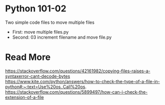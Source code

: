 # Python 101-02
Two simple code files to move multiple files
- First: move multiple files.py 
- Second: 03 increment filename and move file.py

# Read More
https://stackoverflow.com/questions/42161982/copying-files-raises-a-syntaxerror-cant-decode-bytes
https://www.kite.com/python/answers/how-to-check-the-type-of-a-file-in-python#:~:text=Use%20os.,Call%20os.
https://stackoverflow.com/questions/5899497/how-can-i-check-the-extension-of-a-file
